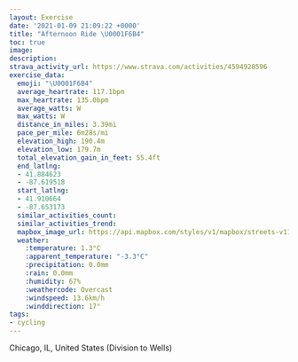 ```yaml
---
layout: Exercise
date: '2021-01-09 21:09:22 +0000'
title: "Afternoon Ride \U0001F6B4"
toc: true
image:
description:
strava_activity_url: https://www.strava.com/activities/4594928596
exercise_data:
  emoji: "\U0001F6B4"
  average_heartrate: 117.1bpm
  max_heartrate: 135.0bpm
  average_watts: W
  max_watts: W
  distance_in_miles: 3.39mi
  pace_per_mile: 6m28s/mi
  elevation_high: 190.4m
  elevation_low: 179.7m
  total_elevation_gain_in_feet: 55.4ft
  end_latlng:
  - 41.884623
  - -87.619518
  start_latlng:
  - 41.910664
  - -87.653173
  similar_activities_count:
  similar_activities_trend:
  mapbox_image_url: https://api.mapbox.com/styles/v1/mapbox/streets-v11/static/path-5+787af2-1.0(stx~Fjw~uOC%3F%3FBH%3FJBNEVAXF%40IH%40TEPJNRJ%3FFAP%5DLGn%40k%40zAcAt%40o%40dBiAp%40k%40PMnB_BjBsA~AwAd%40WhAeAl%40_%40z%40q%40LSJe%40%3F%7BCDSNChCIjAAr%40FB%5BEm%40GaKIyE%40%7BAA_D%3FU%40%40%40CAkCAg%40COBMKuCBW%40eAAc%40JkJ%3FwECs%40U%7BBAuFC%7D%40%40GAM%3F%7D%40D_A%3Fm%40BQHEx%40EbB%3F%60%40CbBEPDJCvEOZADEF%40bBClB%3FrLQJEFWHCdB%3FRCF%3FDDF%3Fb%40EFBVRPDlCA~%40E%60A%3FBE%60A%3FRAHEHD%60CENAJ%3FHAj%40BAADCjBDl%40AB%40N%40n%40AlABDAF%40CG%60BEdECL%40NCd%40%3FfACB%40%3FEF%40SDF%40FED%40FC%3FCJGD%40LEL%3FCG%40EBCACBAGQDO%40g%40DYE%5BBa%40%3FsCBYImA%40MAcABm%40BICg%40%3FiBAKDi%40Kc%40H_%40%5CCF%40LNJMX%3FXKP%3FhALP%40LFd%40%3FLCJITBLELAHBHOPCPBPCx%40%3FF%40V%40VGP%5DNJV%40ZCd%40BLAJICGFMEQD%3F%40%5DCOSWDUAUM%5DDMC%3FOIA%40FG%5E%3FJH%40FDGJ%40DGOBUC%3F%5Do%40c%40Q_BI%5D%3Fe%40FU%3FIN%5DEk%40%40SFGDAA%40DINGDQAWBS%40o%40Ae%40CIE%3FWMGSPGJs%40%40e%40COBQDCQEAYG_%40%3FKJe%40%40FFGASDCGc%40Dc%40GD%5Di%40KAKJWA%5BM%5C_%40%40KPKBSM%5BDQ%3FYICCINCJ%40BFNA%40BDEDSDE%3FTCCFIBOCAdFe%40RGLIHKE%5B%40GCYEyA%40UFM%40a%40As%40CYC_BCS%40EAg%40BWG_%40BGCM%40GEC%40CD%40),pin-s-s+e5b22e(-87.65318,41.91066),pin-s-f+89ae00(-87.61952000000001,41.88461999999997)/auto/800x800?access_token=pk.eyJ1Ijoiam9zaGJlY2ttYW4iLCJhIjoiY205eWR2aDd1MWZ6djJrbXc4a3M0bWZleiJ9.XiG9OWkNcZk2QzjJbxLB4A
  weather:
    :temperature: 1.3°C
    :apparent_temperature: "-3.3°C"
    :precipitation: 0.0mm
    :rain: 0.0mm
    :humidity: 67%
    :weathercode: Overcast
    :windspeed: 13.6km/h
    :winddirection: 17°
tags:
- cycling
---
```

Chicago, IL, United States (Division to Wells)
